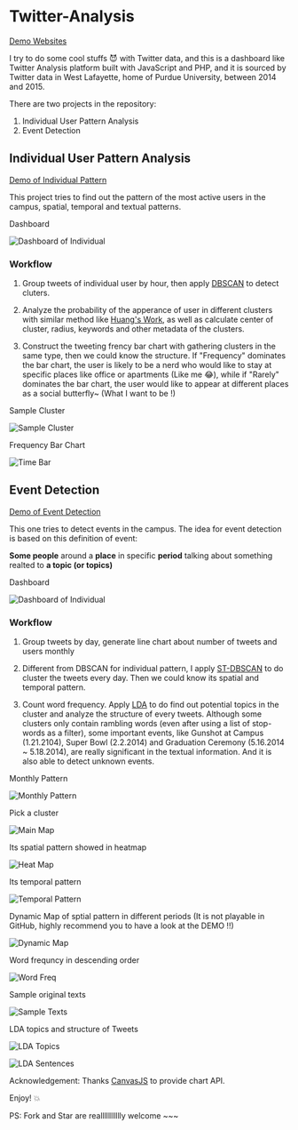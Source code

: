# Twitter-Analysis

[Demo Websites](http://purduetweets.azurewebsites.net)

I try to do some cool stuffs :smiling_imp: with Twitter data, and this is a dashboard like Twitter Analysis platform built with JavaScript and PHP, and it is sourced by Twitter data in West Lafayette, home of Purdue University, between 2014 and 2015.

There are two projects in the repository:

1. Individual User Pattern Analysis
2. Event Detection

## Individual User Pattern Analysis

[Demo of Individual Pattern](http://purduetweets.azurewebsites.net/individual.html)

This project tries to find out the pattern of the most active users in the campus, spatial, temporal and textual patterns.

Dashboard

![Dashboard of Individual](https://github.com/YukiDayDreamer/Twitter-Analysis/blob/master/README/individual/dashboard.png)

### Workflow

1. Group tweets of individual user by hour, then apply [DBSCAN](https://en.wikipedia.org/wiki/DBSCAN) to detect cluters.

2. Analyze the probability of the apperance of user in different clusters with similar method like [Huang's Work]( http://www.tandfonline.com/doi/full/10.1080/00045608.2015.1081120#.VjuF-YT5_rw), as well as calculate center of cluster, radius, keywords and other metadata of the clusters.

3. Construct the tweeting frency bar chart with gathering clusters in the same type, then we could know the structure. If "Frequency" dominates the bar chart, the user is likely to be a nerd who would like to stay at specific places like office or apartments (Like me :joy:), while if "Rarely" dominates the bar chart, the user would like to appear at different places as a social butterfly~ (What I want to be !) 

Sample Cluster

![Sample Cluster](https://github.com/YukiDayDreamer/Twitter-Analysis/blob/master/README/individual/cluster.png)

Frequency Bar Chart

![Time Bar](https://github.com/YukiDayDreamer/Twitter-Analysis/blob/master/README/individual/time%20chart.png)

## Event Detection

[Demo of Event Detection](http://purduetweets.azurewebsites.net/EventDetection.html)

This one tries to detect events in the campus. The idea for event detection is based on this definition of event:

**Some people** around a **place** in specific **period** talking about something realted to **a topic (or topics)**

Dashboard

![Dashboard of Individual](https://github.com/YukiDayDreamer/Twitter-Analysis/blob/master/README/event_detection/dashboard.png)

### Workflow

1. Group tweets by day, generate line chart about number of tweets and users monthly

2. Different from DBSCAN for individual pattern, I apply [ST-DBSCAN](http://www.sciencedirect.com/science/article/pii/S0169023X06000218) to do cluster the tweets every day. Then we could know its spatial and temporal pattern.

3. Count word frequency. Apply [LDA](https://en.wikipedia.org/wiki/Latent_Dirichlet_allocation) to do find out potential topics in the cluster and analyze the structure of every tweets. Although some clusters only contain rambling words (even after using a list of stop-words as a filter), some important events, like Gunshot at Campus (1.21.2104), Super Bowl (2.2.2014) and Graduation Ceremony (5.16.2014 ~ 5.18.2014), are really significant in the textual information. And it is also able to detect unknown events.

Monthly Pattern

![Monthly Pattern](https://github.com/YukiDayDreamer/Twitter-Analysis/blob/master/README/event_detection/monthly%20pattern.png)

Pick a cluster

![Main Map](https://github.com/YukiDayDreamer/Twitter-Analysis/blob/master/README/event_detection/main%20map.png)

Its spatial pattern showed in heatmap

![Heat Map](https://github.com/YukiDayDreamer/Twitter-Analysis/blob/master/README/event_detection/heatmap.png)

Its temporal pattern

![Temporal Pattern](https://github.com/YukiDayDreamer/Twitter-Analysis/blob/master/README/event_detection/temporal%20pattern.png)

Dynamic Map of sptial pattern in different periods (It is not playable in GitHub, highly recommend you to have a look at the DEMO !!)

![Dynamic Map](https://github.com/YukiDayDreamer/Twitter-Analysis/blob/master/README/event_detection/dynamic%20map.png)

Word frequncy in descending order

![Word Freq](https://github.com/YukiDayDreamer/Twitter-Analysis/blob/master/README/event_detection/word%20frequency.png)

Sample original texts

![Sample Texts](https://github.com/YukiDayDreamer/Twitter-Analysis/blob/master/README/event_detection/sampel%20text.png)

LDA topics and structure of Tweets

![LDA Topics](https://github.com/YukiDayDreamer/Twitter-Analysis/blob/master/README/event_detection/LDA%20Topics.png)

![LDA Sentences](https://github.com/YukiDayDreamer/Twitter-Analysis/blob/master/README/event_detection/LDA%20Sentences.png)


Acknowledgement: Thanks [CanvasJS](http://canvasjs.com/) to provide chart API.

Enjoy! :boom:

PS: Fork and Star are reallllllllllly welcome ~~~
